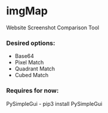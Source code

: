 # imgMap
Website Screenshot Comparison Tool

### Desired options:

 - Base64
 - Pixel Match
 - Quadrant Match
 - Cubed Match


### Requires for now:<br>
  PySimpleGui - pip3 install PySimpleGui
